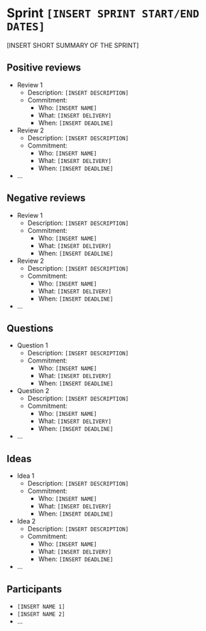 # Sprint `[INSERT SPRINT START/END DATES]`

[INSERT SHORT SUMMARY OF THE SPRINT]

## Positive reviews

- Review 1
    - Description: `[INSERT DESCRIPTION]`
    - Commitment:
        - Who: `[INSERT NAME]`
        - What: `[INSERT DELIVERY]`
        - When: `[INSERT DEADLINE]`
- Review 2
    - Description: `[INSERT DESCRIPTION]`
    - Commitment:
        - Who: `[INSERT NAME]`
        - What: `[INSERT DELIVERY]`
        - When: `[INSERT DEADLINE]`
- …

## Negative reviews

- Review 1
    - Description: `[INSERT DESCRIPTION]`
    - Commitment:
        - Who: `[INSERT NAME]`
        - What: `[INSERT DELIVERY]`
        - When: `[INSERT DEADLINE]`
- Review 2
    - Description: `[INSERT DESCRIPTION]`
    - Commitment:
        - Who: `[INSERT NAME]`
        - What: `[INSERT DELIVERY]`
        - When: `[INSERT DEADLINE]`
- …

## Questions

- Question 1
    - Description: `[INSERT DESCRIPTION]`
    - Commitment:
        - Who: `[INSERT NAME]`
        - What: `[INSERT DELIVERY]`
        - When: `[INSERT DEADLINE]`
- Question 2
    - Description: `[INSERT DESCRIPTION]`
    - Commitment:
        - Who: `[INSERT NAME]`
        - What: `[INSERT DELIVERY]`
        - When: `[INSERT DEADLINE]`
- …

## Ideas

- Idea 1
    - Description: `[INSERT DESCRIPTION]`
    - Commitment:
        - Who: `[INSERT NAME]`
        - What: `[INSERT DELIVERY]`
        - When: `[INSERT DEADLINE]`
- Idea 2
    - Description: `[INSERT DESCRIPTION]`
    - Commitment:
        - Who: `[INSERT NAME]`
        - What: `[INSERT DELIVERY]`
        - When: `[INSERT DEADLINE]`
- …

## Participants

- `[INSERT NAME 1]`
- `[INSERT NAME 2]`
- …